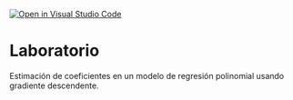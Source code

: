 [![Open in Visual Studio Code](https://classroom.github.com/assets/open-in-vscode-c66648af7eb3fe8bc4f294546bfd86ef473780cde1dea487d3c4ff354943c9ae.svg)](https://classroom.github.com/online_ide?assignment_repo_id=7720353&assignment_repo_type=AssignmentRepo)
# Laboratorio

Estimación de coeficientes en un modelo de regresión polinomial usando gradiente descendente.
